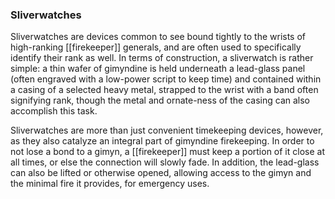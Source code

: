 ### Sliverwatches

Sliverwatches are devices common to see bound tightly to the wrists of high-ranking [[firekeeper]] generals, and are often used to specifically identify their rank as well. In terms of construction, a sliverwatch is rather simple: a thin wafer of gimyndine is held underneath a lead-glass panel (often engraved with a low-power script to keep time) and contained within a casing of a selected heavy metal, strapped to the wrist with a band often signifying rank, though the metal and ornate-ness of the casing can also accomplish this task.  

Sliverwatches are more than just convenient timekeeping devices, however, as they also catalyze an integral part of gimyndine firekeeping. In order to not lose a bond to a gimyn, a [[firekeeper]] must keep a portion of it close at all times, or else the connection will slowly fade. In addition, the lead-glass can also be lifted or otherwise opened, allowing access to the gimyn and the minimal fire it provides, for emergency uses.
